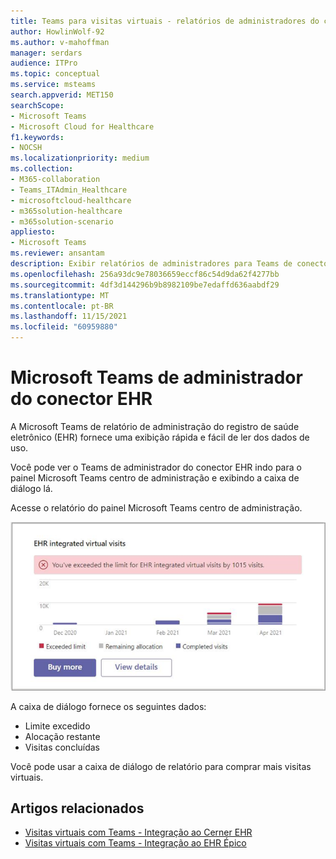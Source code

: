 ```yaml
---
title: Teams para visitas virtuais - relatórios de administradores do conector EHR
author: HowlinWolf-92
ms.author: v-mahoffman
manager: serdars
audience: ITPro
ms.topic: conceptual
ms.service: msteams
search.appverid: MET150
searchScope:
- Microsoft Teams
- Microsoft Cloud for Healthcare
f1.keywords:
- NOCSH
ms.localizationpriority: medium
ms.collection:
- M365-collaboration
- Teams_ITAdmin_Healthcare
- microsoftcloud-healthcare
- m365solution-healthcare
- m365solution-scenario
appliesto:
- Microsoft Teams
ms.reviewer: ansantam
description: Exibir relatórios de administradores para Teams de conector EHR
ms.openlocfilehash: 256a93dc9e78036659eccf86c54d9da62f4277bb
ms.sourcegitcommit: 4df3d144296b9b8982109be7edaffd636aabdf29
ms.translationtype: MT
ms.contentlocale: pt-BR
ms.lasthandoff: 11/15/2021
ms.locfileid: "60959880"
---
```

# <a name="microsoft-teams-ehr-connector-admin-reports"></a>Microsoft Teams de administrador do conector EHR

A Microsoft Teams de relatório de administração do registro de saúde eletrônico (EHR) fornece uma exibição rápida e fácil de ler dos dados de uso.

Você pode ver o Teams de administrador do conector EHR indo para o painel Microsoft Teams centro de administração e exibindo a caixa de diálogo lá.

Acesse o relatório do painel Microsoft Teams centro de administração.

 ![uma caixa de diálogo das alocações e limites de visitas virtuais.](../../media/admin-connector-report.png)

A caixa de diálogo fornece os seguintes dados:

- Limite excedido
- Alocação restante
- Visitas concluídas

Você pode usar a caixa de diálogo de relatório para comprar mais visitas virtuais.

## <a name="related-articles"></a>Artigos relacionados

- [Visitas virtuais com Teams - Integração ao Cerner EHR](ehr-admin-cerner.md)
- [Visitas virtuais com Teams - Integração ao EHR Épico](ehr-admin.md)
